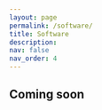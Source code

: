 ```yaml
---
layout: page
permalink: /software/
title: Software
description: 
nav: false
nav_order: 4
---
```


<h2>Coming soon</h2>
